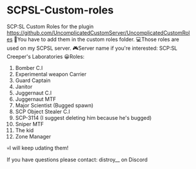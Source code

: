 # SCPSL-Custom-roles
SCP:SL Custom Roles for the plugin https://github.com/UncomplicatedCustomServer/UncomplicatedCustomRoles
👀You have to add them in the custom roles folder.
💻Those roles are used on my SCPSL server.
🎮Server name if you're interested: SCP:SL Creeper's Laboratories
😀Roles:

1. Bomber C.I
2. Experimental weapon Carrier
3. Guard Captain
4. Janitor
5. Juggernaut C.I
6. Juggernaut MTF
7. Major Scientist (Bugged spawn)
8. SCP Object Stealer C.I
9. SCP-3114 (I suggest deleting him because he's bugged)
10. Sniper MTF
11. The kid
12. Zone Manager

💀I will keep udating them!

If you have questions please contact: distroy__ on Discord
